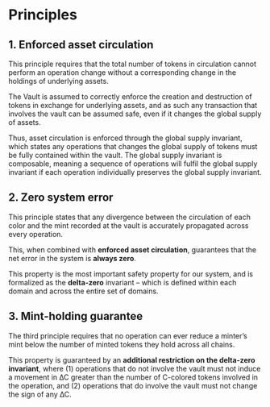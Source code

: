 # Principles

## 1. Enforced a**sset circulation**&#x20;

This principle requires that the total number of tokens in circulation cannot perform an operation change without a corresponding change in the holdings of underlying assets.&#x20;

The Vault is assumed to correctly enforce the creation and destruction of tokens in exchange for underlying assets, and as such any transaction that involves the vault can be assumed safe, even if it changes the global supply of assets.&#x20;

Thus, asset circulation is enforced through the global supply invariant, which states any operations that changes the global supply of tokens must be fully contained within the vault. The global supply invariant is composable, meaning a sequence of operations will fulfil the global supply invariant if each operation individually preserves the global supply invariant.

## 2. Zero system error&#x20;

This principle states that any divergence between the circulation of each color and the mint recorded at the vault is accurately propagated across every operation.

This, when combined with **enforced asset circulation**, guarantees that the net error in the system is **always zero**.&#x20;

This property is the most important safety property for our system, and is formalized as the **delta-zero** invariant – which is defined within each domain and across the entire set of domains.

## 3. Mint-holding guarantee

The third principle requires that no operation can ever reduce a minter’s mint below the number of minted tokens they hold across all chains.&#x20;

This property is guaranteed by an **additional restriction on the delta-zero invariant**, where (1) operations that do not involve the vault must not induce a movement in ∆C greater than the number of C-colored tokens involved in the operation, and (2) operations that do involve the vault must not change the sign of any ∆C.
